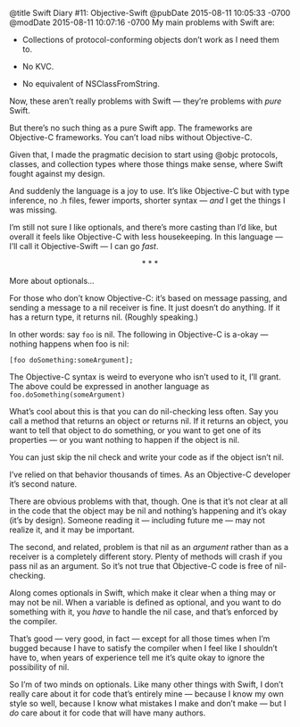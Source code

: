 @title Swift Diary #11: Objective-Swift
@pubDate 2015-08-11 10:05:33 -0700
@modDate 2015-08-11 10:07:16 -0700
My main problems with Swift are:

* Collections of protocol-conforming objects don’t work as I need them to.

* No KVC.

* No equivalent of NSClassFromString.

Now, these aren’t really problems with Swift — they’re problems with *pure* Swift.

But there’s no such thing as a pure Swift app. The frameworks are Objective-C frameworks. You can’t load nibs without Objective-C.

Given that, I made the pragmatic decision to start using @objc protocols, classes, and collection types where those things make sense, where Swift fought against my design.

And suddenly the language is a joy to use. It’s like Objective-C but with type inference, no .h files, fewer imports, shorter syntax — *and* I get the things I was missing.

I’m still not sure I like optionals, and there’s more casting than I’d like, but overall it feels like Objective-C with less housekeeping. In this language — I’ll call it Objective-Swift — I can go *fast*.

<p style="text-align:center">* * *</p>

More about optionals…

For those who don’t know Objective-C: it’s based on message passing, and sending a message to a nil receiver is fine. It just doesn’t do anything. If it has a return type, it returns nil. (Roughly speaking.)

In other words: say <code>foo</code> is nil. The following in Objective-C is a-okay — nothing happens when foo is nil:

<code>[foo doSomething:someArgument];</code>

The Objective-C syntax is weird to everyone who isn’t used to it, I’ll grant. The above could be expressed in another language as <code>foo.doSomething(someArgument)</code>

What’s cool about this is that you can do nil-checking less often. Say you call a method that returns an object or returns nil. If it returns an object, you want to tell that object to do something, or you want to get one of its properties — or you want nothing to happen if the object is nil.

You can just skip the nil check and write your code as if the object isn’t nil.

I’ve relied on that behavior thousands of times. As an Objective-C developer it’s second nature.

There are obvious problems with that, though. One is that it’s not clear at all in the code that the object may be nil and nothing’s happening and it’s okay (it’s by design). Someone reading it — including future me — may not realize it, and it may be important.

The second, and related, problem is that nil as an *argument* rather than as a receiver is a completely different story. Plenty of methods will crash if you pass nil as an argument. So it’s not true that Objective-C code is free of nil-checking.

Along comes optionals in Swift, which make it clear when a thing may or may not be nil. When a variable is defined as optional, and you want to do something with it, you *have* to handle the nil case, and that’s enforced by the compiler.

That’s good — very good, in fact — except for all those times when I’m bugged because I have to satisfy the compiler when I feel like I shouldn’t have to, when years of experience tell me it’s quite okay to ignore the possibility of nil.

So I’m of two minds on optionals. Like many other things with Swift, I don’t really care about it for code that’s entirely mine — because I know my own style so well, because I know what mistakes I make and don’t make — but I *do* care about it for code that will have many authors.
